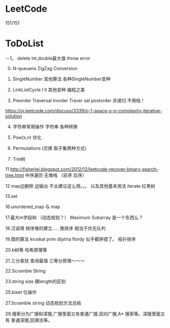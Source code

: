 LeetCode 
====================
151/151

ToDoList
====================
－1。  delete  int,double最大值   throw error 

0. N-queuens    ZigZag Conversion

1. SingleNumber 其他算法   各种SingleNumber变种

2. LinkListCycle    I II 其他变种    编程之美

3. Preorder Traversal  Inorder Traver sal  postorder 非递归  不用栈！

https://oj.leetcode.com/discuss/3339/o-1-space-o-n-complexity-iterative-solution

4. 字符串常用操作   字符串 各种转换

6. Pow(x,n)  优化

8. Permutations (交换 取子集两种方式)

9. Trie树

11 http://fisherlei.blogspot.com/2012/12/leetcode-recover-binary-search-tree.html   中序遍历 无堆栈 （前序 后序） 

12 map边删除 边输出  不太建议这么用。。。  以及其他基本用法  iterate    红黑树

13.set

16.unordered_map  与 map

17.最大m字段和 （动态规划？）  Maximum Subarray 是一个东西么？

18.汉诺塔  排序堆的建立.....  推排序 相当于优先队列

19.图的算法  kruskal prim dijstria flordy  似乎都拼错了。  拓扑排序

20.b树等  哈希原理等

21.三分查找  查询最值   三等分原理～～～

22.Scramble String

23.string size 跟length的区别

25.biset 位操作

27.Scramble string 动态规划方法总结

29.搜索分为广搜和深搜,广搜里面又有普通广搜,双向广搜,A* 搜索等。深搜里面又有 普通深搜,回溯法等。

